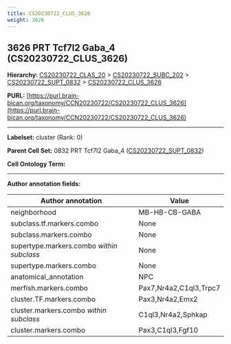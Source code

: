 ```yaml
---
title: CS20230722_CLUS_3626
weight: 3626
---
```

## 3626 PRT Tcf7l2 Gaba_4 (CS20230722_CLUS_3626)
<b>Hierarchy: </b>
[CS20230722_CLAS_20](../CS20230722_CLAS_20) >
[CS20230722_SUBC_202](../CS20230722_SUBC_202) >
[CS20230722_SUPT_0832](../CS20230722_SUPT_0832) >
[CS20230722_CLUS_3626](../CS20230722_CLUS_3626)

**PURL:** [https://purl.brain-bican.org/taxonomy/CCN20230722/CS20230722_CLUS_3626](https://purl.brain-bican.org/taxonomy/CCN20230722/CS20230722_CLUS_3626)

---


**Labelset:** cluster (Rank: 0)

**Parent Cell Set:** 0832 PRT Tcf7l2 Gaba_4 ([CS20230722_SUPT_0832](../CS20230722_SUPT_0832))



**Cell Ontology Term:** 

[MARKER GENES.]: #


---

[TRANSFERRED ANNOTATIONS.]: #


[AUTHOR ANNOTATION FIELDS.]: #


**Author annotation fields:**

| Author annotation | Value |
|-------------------|-------|
|neighborhood|MB-HB-CB-GABA|
|subclass.tf.markers.combo|None|
|subclass.markers.combo|None|
|supertype.markers.combo _within subclass_|None|
|supertype.markers.combo|None|
|anatomical_annotation|NPC|
|merfish.markers.combo|Pax7,Nr4a2,C1ql3,Trpc7|
|cluster.TF.markers.combo|Pax3,Nr4a2,Emx2|
|cluster.markers.combo _within subclass_|C1ql3,Nr4a2,Sphkap|
|cluster.markers.combo|Pax3,C1ql3,Fgf10|
